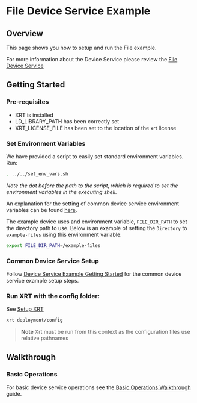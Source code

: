 # File Device Service Example

## Overview

This page shows you how to setup and run the File example.

For more information about the Device Service please review the [File Device Service](https://docs.iotechsys.com/edge-xrt30/device-service-components/file-device-service-component.html)

## Getting Started

### Pre-requisites

- XRT is installed
- LD_LIBRARY_PATH has been correctly set
- XRT_LICENSE_FILE has been set to the location of the xrt license

### Set Environment Variables

We have provided a script to easily set standard environment variables. Run:

```bash
. ../../set_env_vars.sh
```

_Note the dot before the path to the script, which is required to set the environment variables in the executing shell._

An explanation for the setting of common device service environment variables can be found [here](../interactive-walkthrough/ds-getting-started-common.md#Device-service-configuration-setup).

The example device uses and environment variable, `FILE_DIR_PATH` to set the directory path to use. Below is an example of setting the `Directory` to `example-files` using this environment variable:

```bash
export FILE_DIR_PATH=/example-files
```

### **Common Device Service Setup**

Follow [Device Service Example Getting Started](../interactive-walkthrough/ds-getting-started-common.md) for the common device service example setup steps.

### **Run XRT with the config folder:**

See [Setup XRT](../interactive-walkthrough/setup-xrt.md)

```bash
xrt deployment/config
```

> **Note** Xrt must be run from this context as the configuration files use relative pathnames

## Walkthrough

### Basic Operations

For basic device service operations see the [Basic Operations Walkthrough](../interactive-walkthrough/basic-operations.md) guide.

